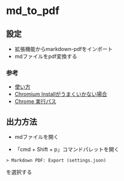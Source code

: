 # md_to_pdf

## 設定

- 拡張機能からmarkdown-pdfをインポート
- mdファイルをpdf変換する

### 参考
- [使い方](https://github.com/yzane/vscode-markdown-pdf/blob/master/README.ja.md#%E4%BD%BF%E3%81%84%E6%96%B9)
- [Chromium Installがうまくいかない場合](https://github.com/yzane/vscode-markdown-pdf/blob/master/README.ja.md#markdown-pdfexecutablepath)
- [Chrome 実行パス](chrome://version/)

<div class="page"/>

## 出力方法
- mdファイルを開く

- 「cmd + Shift + p」コマンドパレットを開く

```
> Markdown PDF: Export (settings.json)
```
を選択する